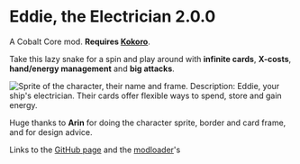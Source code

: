 # Eddie, the Electrician 2.0.0
A Cobalt Core mod. **Requires [Kokoro](https://github.com/Shockah/Cobalt-Core-Mods/tree/master/Kokoro)**.

Take this lazy snake for a spin and play around with **infinite cards**, **X-costs**, **hand/energy management** and **big attacks**.

![Sprite of the character, their name and frame. Description: Eddie, your ship's electrician. Their cards offer flexible ways to spend, store and gain energy.](https://github.com/user-attachments/assets/937b6489-74b9-45fe-8714-96a6e10ee478)


Huge thanks to **Arin** for doing the character sprite, border and card frame, and for design advice.

Links to the [GitHub page](https://github.com/TheJazMaster/Eddie) and the [modloader](https://github.com/Shockah/Nickel/releases/latest)'s
